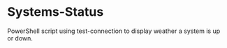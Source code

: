 Systems-Status
==============

PowerShell script using test-connection to display weather a system is up or down.
